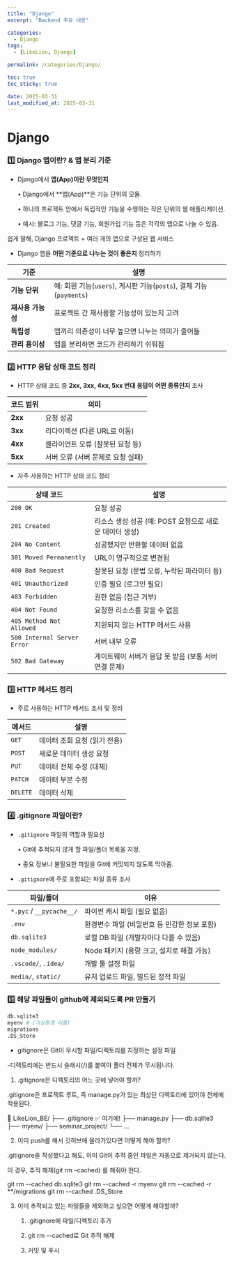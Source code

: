 ```yaml
---
title: "Django"
excerpt: "Backend 주요 내용"

categories:
  - Django
tags:
  - [LikeLion, Django]

permalink: /categories/Django/

toc: true
toc_sticky: true

date: 2025-03-31
last_modified_at: 2025-03-31
---
```


# Django

### 1️⃣ **Django 앱이란? & 앱 분리 기준**

- Django에서 **앱(App)이란 무엇인지**

  •	Django에서 **앱(App)**은 기능 단위의 모듈.

  •	하나의 프로젝트 안에서 독립적인 기능을 수행하는 작은 단위의 웹 애플리케이션.

	•	예시: 블로그 기능, 댓글 기능, 회원가입 기능 등은 각각의 앱으로 나눌 수 있음.

쉽게 말해, Django 프로젝트 = 여러 개의 앱으로 구성된 웹 서비스


- Django 앱을 **어떤 기준으로 나누는 것이 좋은지** 정리하기

| 기준             | 설명                                                                 |
|------------------|----------------------------------------------------------------------|
| **기능 단위**     | 예: 회원 기능(`users`), 게시판 기능(`posts`), 결제 기능(`payments`)       |
| **재사용 가능성** | 프로젝트 간 재사용할 가능성이 있는지 고려                              |
| **독립성**        | 앱끼리 의존성이 너무 높으면 나누는 의미가 줄어듦                        |
| **관리 용이성**   | 앱을 분리하면 코드가 관리하기 쉬워짐                                    |



### 2️⃣ **HTTP 응답 상태 코드 정리**

- HTTP 상태 코드 중 **2xx, 3xx, 4xx, 5xx 번대 응답이 어떤 종류인지** 조사

| 코드 범위 | 의미                       |
|-----------|----------------------------|
| **2xx**   | 요청 성공                  |
| **3xx**   | 리다이렉션 (다른 URL로 이동) |
| **4xx**   | 클라이언트 오류 (잘못된 요청 등) |
| **5xx**   | 서버 오류 (서버 문제로 요청 실패) |

- 자주 사용하는 HTTP 상태 코드 정리

| 상태 코드 | 설명                                                              |
|-----------|-------------------------------------------------------------------|
| `200 OK`  | 요청 성공                                                         |
| `201 Created` | 리소스 생성 성공 (예: POST 요청으로 새로운 데이터 생성)           |
| `204 No Content` | 성공했지만 반환할 데이터 없음                               |
| `301 Moved Permanently` | URL이 영구적으로 변경됨                              |
| `400 Bad Request` | 잘못된 요청 (문법 오류, 누락된 파라미터 등)                 |
| `401 Unauthorized` | 인증 필요 (로그인 필요)                                  |
| `403 Forbidden` | 권한 없음 (접근 거부)                                       |
| `404 Not Found` | 요청한 리소스를 찾을 수 없음                                |
| `405 Method Not Allowed` | 지원되지 않는 HTTP 메서드 사용                     |
| `500 Internal Server Error` | 서버 내부 오류                                  |
| `502 Bad Gateway` | 게이트웨이 서버가 응답 못 받음 (보통 서버 연결 문제)       |



### 3️⃣ **HTTP 메서드 정리**

- 주로 사용하는 HTTP 메서드 조사 및 정리

| 메서드   | 설명                                      |
|----------|-------------------------------------------|
| `GET`    | 데이터 조회 요청 (읽기 전용)               |
| `POST`   | 새로운 데이터 생성 요청                    |
| `PUT`    | 데이터 전체 수정 (대체)                    |
| `PATCH`  | 데이터 부분 수정                          |
| `DELETE` | 데이터 삭제                                |



### 4️⃣ **.gitignore 파일이란?**

- `.gitignore` 파일의 역할과 필요성

	•	Git에 추적되지 않게 할 파일/폴더 목록을 지정.
  
	•	중요 정보나 불필요한 파일을 Git에 커밋되지 않도록 막아줌.

- `.gitignore`에 주로 포함되는 파일 종류 조사

| 파일/폴더           | 이유                                            |
|----------------------|-------------------------------------------------|
| `*.pyc` / `__pycache__/` | 파이썬 캐시 파일 (필요 없음)              |
| `.env`               | 환경변수 파일 (비밀번호 등 민감한 정보 포함)     |
| `db.sqlite3`         | 로컬 DB 파일 (개발자마다 다를 수 있음)          |
| `node_modules/`      | Node 패키지 (용량 크고, 설치로 해결 가능)       |
| `.vscode/`, `.idea/` | 개발 툴 설정 파일                             |
| `media/`, `static/`  | 유저 업로드 파일, 빌드된 정적 파일             |



### 5️⃣ 해당 파일들이 github에 제외되도록 PR 만들기

```bash
db.sqlite3
myenv # (가상환경 이름)
migrations
.DS_Store
```

- gitignore은 Git이 무시할 파일/디렉토리를 지정하는 설정 파일

-디렉토리에는 반드시 슬래시(/)를 붙여야 폴더 전체가 무시됩니다.


1. .gitignore은 디렉토리의 어느 곳에 넣어야 할까?

.gitignore은 프로젝트 루트, 즉 manage.py가 있는 최상단 디렉토리에 있어야 전체에 적용된다.

📁 LikeLion_BE/
├── .gitignore      ✅ 여기에!
├── manage.py
├── db.sqlite3
├── myenv/
├── seminar_project/
└── ...



2. 이미 push를 해서 깃허브에 올라가있다면 어떻게 해야 할까?

.gitignore을 작성했다고 해도, 이미 Git이 추적 중인 파일은 자동으로 제거되지 않는다.

이 경우, 추적 해제(git rm –cached) 를 해줘야 한다.

git rm --cached db.sqlite3
git rm --cached -r myenv
git rm --cached -r **/migrations
git rm --cached .DS_Store



3. 이미 추적되고 있는 파일들을 제외하고 싶으면 어떻게 해야할까?

	1.	.gitignore에 파일/디렉토리 추가

	2.	git rm --cached로 Git 추적 해제

	3.	커밋 및 푸시
